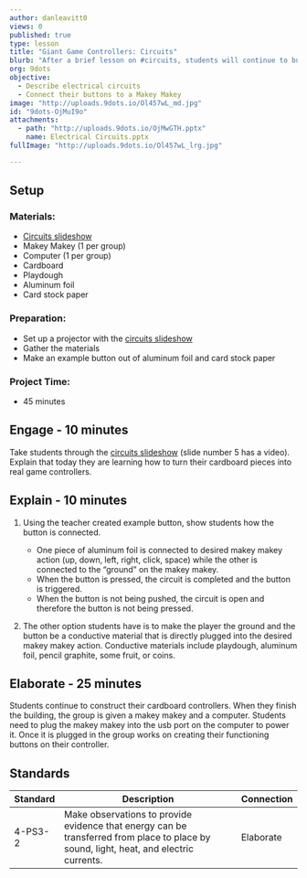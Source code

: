 ```yaml
---
author: danleavitt0
views: 0
published: true
type: lesson
title: "Giant Game Controllers: Circuits"
blurb: "After a brief lesson on #circuits, students will continue to build their controllers and connect the #MakeyMakey to their buttons."
org: 9dots
objective: 
  - Describe electrical circuits
  - Connect their buttons to a Makey Makey
image: "http://uploads.9dots.io/Ol457wL_md.jpg"
id: "9dots-OjMuI9o"
attachments: 
  - path: "http://uploads.9dots.io/OjMwGTH.pptx"
    name: Electrical Circuits.pptx
fullImage: "http://uploads.9dots.io/Ol457wL_lrg.jpg"

---
```


## Setup

### Materials:

- [Circuits slideshow](http://uploads.9dots.io/OjMwGTH.pptx)
- Makey Makey (1 per group)
- Computer (1 per group)
- Cardboard
- Playdough
- Aluminum foil
- Card stock paper

### Preparation:

- Set up a projector with the [circuits slideshow](http://uploads.9dots.io/OjMwGTH.pptx)
- Gather the materials
- Make an example button out of aluminum foil and card stock paper

### Project Time:

- 45 minutes

## Engage - 10 minutes
Take students through the [circuits slideshow](http://uploads.9dots.io/OjMwGTH.pptx) (slide number 5 has a video). Explain that today they are learning how to turn their cardboard pieces into real game controllers. 

## Explain - 10 minutes

1. Using the teacher created example button, show students how the button is connected. 
	- One piece of aluminum foil is connected to desired makey makey action (up, down, left, right, click, space) while the other is connected to the “ground” on the makey makey. 
    - When the button is pressed, the circuit is completed and the button is triggered. 
    - When the button is not being pushed, the circuit is open and therefore the button is not being pressed.

2. The other option students have is to make the player the ground and the button be a conductive material that is directly plugged into the desired makey makey action. Conductive materials include playdough, aluminum foil, pencil graphite, some fruit, or coins.

## Elaborate - 25 minutes
Students continue to construct their cardboard controllers. When they finish the building, the group is given a makey makey and a computer. Students need to plug the makey makey into the usb port on the computer to power it. Once it is plugged in the group works on creating their functioning buttons on their controller.

## Standards

Standard | Description | Connection
--- | --- | ---
4-PS3-2 | Make observations to provide evidence that energy can be transferred from place to place by sound, light, heat, and electric currents. | Elaborate
